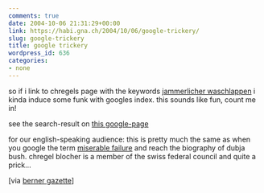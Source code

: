 ```yaml
---
comments: true
date: 2004-10-06 21:31:29+00:00
link: https://habi.gna.ch/2004/10/06/google-trickery/
slug: google-trickery
title: google trickery
wordpress_id: 636
categories:
- none
---
```


so if i link to chregels page with the keywords [jammerlicher waschlappen](http://www.admin.ch/ch/d/cf/br/112.html) i kinda induce some funk with googles index. this sounds like fun, count me in!

see the search-result on [this google-page](https://google.com/search?q=jaemmerlicher+waschlappen&ie=UTF-8&oe=UTF-8)

for our english-speaking audience: this is pretty much the same as when you google the term [miserable failure](https://google.com/search?q=miserable+failure&ie=UTF-8&oe=UTF-8) and reach the biography of dubja bush. chregel blocher is a member of the swiss federal council and quite a prick...

[via [berner gazette](http://www.bernergazette.ch/archives/000585.html)]
